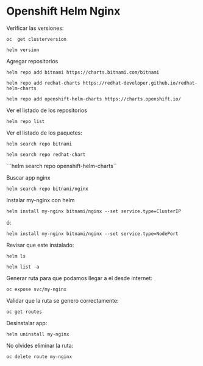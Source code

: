 # Openshift Helm Nginx

Verificar las versiones:

```oc  get clusterversion```

```helm version```

Agregar repositorios

```helm repo add bitnami https://charts.bitnami.com/bitnami```

```helm repo add redhat-charts https://redhat-developer.github.io/redhat-helm-charts```

```helm repo add openshift-helm-charts https://charts.openshift.io/```

Ver el listado de los repositorios 

```helm repo list```

Ver el listado de los paquetes:

```helm search repo bitnami```

```helm search repo redhat-chart```

```helm search repo openshift-helm-charts``

Buscar app nginx

```helm search repo bitnami/nginx```

Instalar my-nginx con helm

```helm install my-nginx bitnami/nginx --set service.type=ClusterIP```

ó:

```helm install my-nginx bitnami/nginx --set service.type=NodePort```

Revisar que este instalado:

```helm ls```

```helm list -a```

Generar ruta para que podamos llegar a el desde internet:

```oc expose svc/my-nginx```

Validar que la ruta se genero correctamente:

```oc get routes```

Desinstalar app:

```helm uninstall my-nginx```

No olvides eliminar la ruta:

```oc delete route my-nginx```



